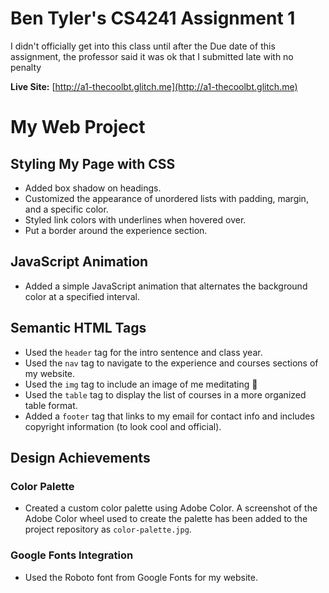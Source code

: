 # Ben Tyler's CS4241 Assignment 1

I didn't officially get into this class until after the Due date of this assignment, the professor said it was ok that I submitted late with no penalty

**Live Site:** [http://a1-thecoolbt.glitch.me](http://a1-thecoolbt.glitch.me)

# My Web Project

## Styling My Page with CSS
- Added box shadow on headings.
- Customized the appearance of unordered lists with padding, margin, and a specific color.
- Styled link colors with underlines when hovered over.
- Put a border around the experience section.

## JavaScript Animation
- Added a simple JavaScript animation that alternates the background color at a specified interval.

## Semantic HTML Tags
- Used the `header` tag for the intro sentence and class year.
- Used the `nav` tag to navigate to the experience and courses sections of my website.
- Used the `img` tag to include an image of me meditating 🙂
- Used the `table` tag to display the list of courses in a more organized table format.
- Added a `footer` tag that links to my email for contact info and includes copyright information (to look cool and official).

## Design Achievements

### Color Palette
- Created a custom color palette using Adobe Color. A screenshot of the Adobe Color wheel used to create the palette has been added to the project repository as `color-palette.jpg`.

### Google Fonts Integration
- Used the Roboto font from Google Fonts for my website.







